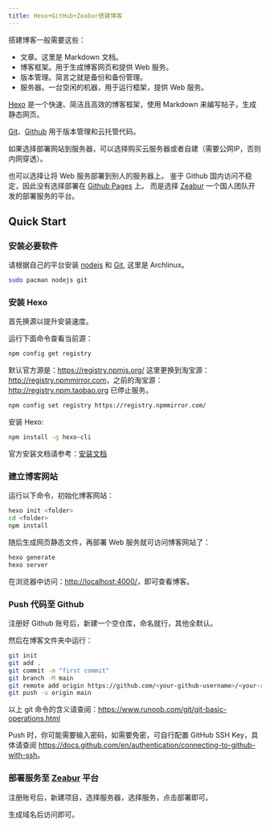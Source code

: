 ```yaml
---
title: Hexo+GitHub+Zeabur搭建博客
---
```


搭建博客一般需要这些：

- 文章。这里是 Markdown 文档。
- 博客框架。用于生成博客网页和提供 Web 服务。
- 版本管理。简言之就是备份和备份管理。
- 服务器。一台空闲的机器，用于运行框架，提供 Web 服务。

[Hexo](https://hexo.io/) 是一个快速、简洁且高效的博客框架，使用 Markdown 来编写帖子，生成静态网页。

[Git](https://git-scm.com/)、[Github](https://github.com/) 用于版本管理和云托管代码。

如果选择部署网站到服务器，可以选择购买云服务器或者自建（需要公网IP，否则内网穿透）。

也可以选择让将 Web 服务部署到别人的服务器上。
鉴于 Github 国内访问不稳定，因此没有选择部署在 [Github Pages](https://pages.github.com/) 上。
而是选择 [Zeabur](https://zeabur.com/) 一个国人团队开发的部署服务的平台。

## Quick Start

### 安装必要软件

请根据自己的平台安装 [nodejs](https://nodejs.org/en/) 和 [Git](https://git-scm.com/), 这里是 Archlinux。

```bash
sudo pacman nodejs git
```

### 安装 Hexo

首先换源以提升安装速度。

运行下面命令查看当前源：

```bash
npm config get registry
```

默认官方源是：<https://registry.npmjs.org/>
这里更换到淘宝源：<http://registry.npmmirror.com>，之前的淘宝源：<http://registry.npm.taobao.org> 已停止服务。

```bash
npm config set registry https://registry.npmmirror.com/
```

安装 Hexo:

```bash
npm install -g hexo-cli
```

官方安装文档请参考：[安装文档](https://hexo.io/zh-cn/docs/)

### 建立博客网站

运行以下命令，初始化博客网站：

```bash
hexo init <folder>
cd <folder>
npm install
```

随后生成网页静态文件，再部署 Web 服务就可访问博客网站了：

```bash
hexo generate
hexo server
```

在浏览器中访问：<http://localhost:4000/>，即可查看博客。

### Push 代码至 Github

注册好 Github 账号后，新建一个空仓库，命名就行，其他全默认。

然后在博客文件夹中运行：

```bash
git init
git add .
git commit -m "first commit"
git branch -M main
git remote add origin https://github.com/<your-github-username>/<your-repo-name>.git
git push -u origin main
```

以上 git 命令的含义请查阅：<https://www.runoob.com/git/git-basic-operations.html>

Push 时，你可能需要输入密码，如需要免密，可自行配置 GitHub SSH Key，具体请查阅 <https://docs.github.com/en/authentication/connecting-to-github-with-ssh>。

### 部署服务至 [Zeabur](https://zeabur.com/) 平台

注册账号后，新建项目，选择服务器，选择服务，点击部署即可。

生成域名后访问即可。
